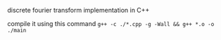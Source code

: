 discrete fourier transform implementation in C++

compile it using this command `g++ -c ./*.cpp -g -Wall && g++ *.o -o ./main`